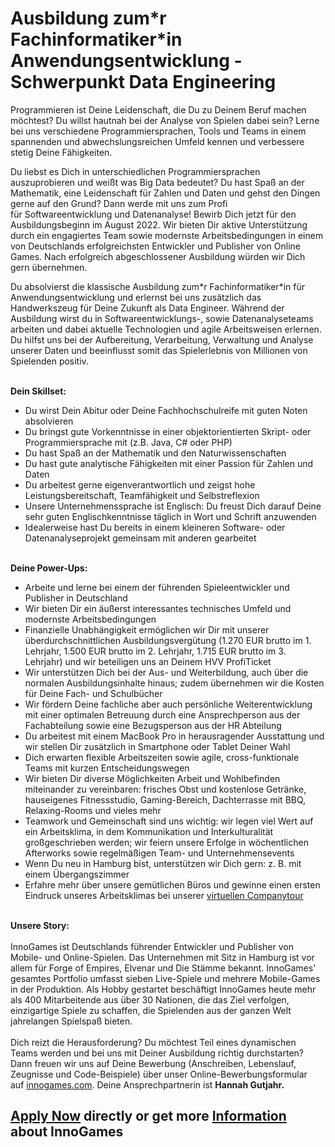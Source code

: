 <h1>Ausbildung zum*r Fachinformatiker*in Anwendungsentwicklung - Schwerpunkt Data Engineering</h1>
<p><span>Programmieren ist Deine Leidenschaft, die Du zu Deinem Beruf machen m&ouml;chtest? Du willst hautnah bei der Analyse von Spielen dabei sein? Lerne bei uns verschiedene Programmiersprachen, Tools und Teams in einem spannenden und abwechslungsreichen Umfeld kennen und verbessere stetig Deine F&auml;higkeiten.</span></p><p><span>Du liebst es Dich in unterschiedlichen Programmiersprachen auszuprobieren und wei&szlig;t was Big Data bedeutet? Du hast Spa&szlig; an der Mathematik, eine Leidenschaft f&uuml;r Zahlen und Daten und gehst den Dingen gerne auf den Grund?&nbsp;Dann werde mit uns zum Profi f&uuml;r</span><span>&nbsp;</span>Softwareentwicklung und Datenanalyse!<span>&nbsp;Bewirb Dich jetzt f&uuml;r den Ausbildungsbeginn im August 2022. Wir bieten Dir aktive Unterst&uuml;tzung durch ein engagiertes Team sowie modernste Arbeitsbedingungen in einem von Deutschlands erfolgreichsten Entwickler und Publisher von Online Games. Nach erfolgreich abgeschlossener Ausbildung w&uuml;rden wir Dich gern &uuml;bernehmen.</span></p><p><span>Du absolvierst die klassische Ausbildung zum*r Fachinformatiker*in f&uuml;r Anwendungsentwicklung und erlernst bei uns zus&auml;tzlich das Handwerkszeug f&uuml;r Deine Zukunft als Data Engineer. W&auml;hrend der Ausbildung wirst du in Softwareentwicklungs-, sowie Datenanalyseteams arbeiten und dabei&nbsp;aktuelle Technologien und agile Arbeitsweisen erlernen. Du hilfst uns bei der&nbsp;</span>Aufbereitung, Verarbeitung, Verwaltung und Analyse unserer Daten&nbsp;<span>und beeinflusst somit das Spielerlebnis von Millionen von Spielenden positiv.</span></p><p><span><strong><br />Dein Skillset:<br /></strong></span></p><ul><li><span>Du wirst Dein Abitur oder Deine Fachhochschulreife mit guten Noten absolvieren</span></li><li><span><span>Du bringst gute Vorkenntnisse in einer objektorientierten Skript- oder Programmiersprache mit (z.B. Java, C# oder PHP)</span></span></li><li><span>Du hast Spa&szlig; an der Mathematik und den Naturwissenschaften</span></li><li><span>Du hast gute analytische F&auml;higkeiten mit einer Passion f&uuml;r Zahlen und Daten</span></li><li>Du arbeitest gerne eigenverantwortlich und zeigst hohe Leistungsbereitschaft, Teamf&auml;higkeit und Selbstreflexion</li><li><span>Unsere Unternehmenssprache ist Englisch: Du freust Dich darauf Deine sehr guten Englischkenntnisse t&auml;glich in Wort und Schrift anzuwenden</span></li><li><span>Idealerweise hast Du bereits in einem kleineren Software- oder Datenanalyseprojekt gemeinsam mit anderen gearbeitet</span></li></ul><p><br /><strong>Deine Power-Ups:</strong></p><ul><li><span>Arbeite und lerne bei einem der f&uuml;hrenden Spieleentwickler und Publisher in Deutschland</span></li><li><span>Wir bieten Dir ein &auml;u&szlig;erst interessantes technisches Umfeld und modernste Arbeitsbedingungen</span></li><li><span>Finanzielle Unabh&auml;ngigkeit erm&ouml;glichen wir Dir mit unserer &uuml;berdurchschnittlichen Ausbildungsverg&uuml;tung (1.270 EUR brutto im 1. Lehrjahr, 1.500 EUR brutto im 2. Lehrjahr, 1.715 EUR brutto im 3. Lehrjahr) und wir beteiligen uns an Deinem HVV ProfiTicket</span></li><li><span>Wir unterst&uuml;tzen Dich bei der Aus- und Weiterbildung, auch &uuml;ber die normalen Ausbildungsinhalte hinaus; zudem &uuml;bernehmen wir die Kosten f&uuml;r Deine Fach- und Schulb&uuml;cher&nbsp;</span></li><li><span>Wir f&ouml;rdern Deine fachliche aber auch pers&ouml;nliche Weiterentwicklung mit einer optimalen Betreuung durch eine Ansprechperson aus der Fachabteilung sowie eine Bezugsperson aus der HR Abteilung</span></li><li><span>Du arbeitest mit einem MacBook Pro in herausragender Ausstattung und wir stellen Dir zus&auml;tzlich in Smartphone oder Tablet Deiner Wahl</span></li><li><span>Dich erwarten flexible Arbeitszeiten sowie agile, cross-funktionale Teams mit kurzen Entscheidungswegen</span></li><li><span>Wir bieten Dir diverse M&ouml;glichkeiten Arbeit und Wohlbefinden miteinander zu vereinbaren: frisches Obst und kostenlose Getr&auml;nke, hauseigenes Fitnessstudio, Gaming-Bereich, Dachterrasse mit BBQ, Relaxing-Rooms und vieles mehr&nbsp;</span></li><li><span>Teamwork und Gemeinschaft sind uns wichtig: wir legen viel Wert auf ein Arbeitsklima, in dem Kommunikation und Interkulturalit&auml;t gro&szlig;geschrieben werden; wir feiern unsere Erfolge in w&ouml;chentlichen Afterworks sowie regelm&auml;&szlig;igen Team- und Unternehmensevents<br /></span></li><li><span>Wenn Du neu in Hamburg bist, unterst&uuml;tzen wir Dich gern: z. B. mit einem &Uuml;bergangszimmer</span></li><li><span>Erfahre mehr &uuml;ber unsere gem&uuml;tlichen B&uuml;ros und gewinne einen ersten Eindruck unseres Arbeitsklimas bei unserer&nbsp;<a href="https://www.youtube.com/watch?v=yZR6GlDxRag" rel="nofollow">virtuellen Companytour</a></span></li></ul><p><span><strong><br />Unsere Story:<br /><br /></strong></span><span>InnoGames ist Deutschlands f&uuml;hrender Entwickler und Publisher von Mobile- und Online-Spielen. Das Unternehmen mit Sitz in Hamburg ist vor allem f&uuml;r Forge of Empires, Elvenar und Die St&auml;mme bekannt. InnoGames' gesamtes Portfolio umfasst sieben Live-Spiele und mehrere Mobile-Games in der Produktion. Als Hobby gestartet besch&auml;ftigt InnoGames heute mehr als 400 Mitarbeitende aus &uuml;ber 30 Nationen, die das Ziel verfolgen, einzigartige Spiele zu schaffen, die Spielenden aus der ganzen Welt jahrelangen Spielspa&szlig; bieten.<br /><br /></span><span>Dich reizt die Herausforderung? Du m&ouml;chtest Teil eines dynamischen Teams werden und bei uns mit Deiner Ausbildung richtig durchstarten? Dann freuen wir uns auf Deine Bewerbung (Anschreiben, Lebenslauf, Zeugnisse und Code-Beispiele)&nbsp;&uuml;ber unser Online-Bewerbungsformular auf&nbsp;</span><a rel="nofollow" href="http://innogames.com/">innogames.com</a><span>. Deine Ansprechpartnerin ist&nbsp;<strong>Hannah</strong></span><strong>&nbsp;Gutjahr.</strong></p>

<h2><a href="https://jobs.jobvite.com/careers/innogames/job/obXRhfw0/apply?__jvst=Job+Board&__jvsd=github_jobs_repo">Apply Now</a> directly or get more <a href="https://www.innogames.com/career/detail/job/ausbildung-zum-r-fachinformatiker-in-anwendungsentwicklung-schwerpunkt-data-engineering/?s=github_jobs_repo">Information</a> about InnoGames</h2>